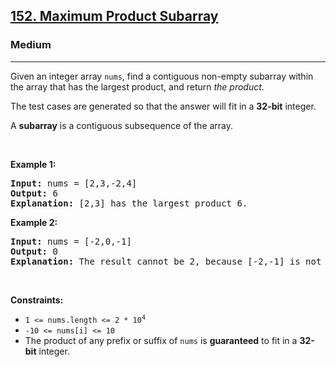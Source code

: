 <h2><a href="https://leetcode.com/problems/maximum-product-subarray/">152. Maximum Product Subarray</a></h2><h3>Medium</h3><hr><div style="user-select: auto;"><p style="user-select: auto;">Given an integer array <code style="user-select: auto;">nums</code>, find a contiguous non-empty subarray within the array that has the largest product, and return <em style="user-select: auto;">the product</em>.</p>

<p style="user-select: auto;">The test cases are generated so that the answer will fit in a <strong style="user-select: auto;">32-bit</strong> integer.</p>

<p style="user-select: auto;">A <strong style="user-select: auto;">subarray</strong> is a contiguous subsequence of the array.</p>

<p style="user-select: auto;">&nbsp;</p>
<p style="user-select: auto;"><strong style="user-select: auto;">Example 1:</strong></p>

<pre style="user-select: auto;"><strong style="user-select: auto;">Input:</strong> nums = [2,3,-2,4]
<strong style="user-select: auto;">Output:</strong> 6
<strong style="user-select: auto;">Explanation:</strong> [2,3] has the largest product 6.
</pre>

<p style="user-select: auto;"><strong style="user-select: auto;">Example 2:</strong></p>

<pre style="user-select: auto;"><strong style="user-select: auto;">Input:</strong> nums = [-2,0,-1]
<strong style="user-select: auto;">Output:</strong> 0
<strong style="user-select: auto;">Explanation:</strong> The result cannot be 2, because [-2,-1] is not a subarray.
</pre>

<p style="user-select: auto;">&nbsp;</p>
<p style="user-select: auto;"><strong style="user-select: auto;">Constraints:</strong></p>

<ul style="user-select: auto;">
	<li style="user-select: auto;"><code style="user-select: auto;">1 &lt;= nums.length &lt;= 2 * 10<sup style="user-select: auto;">4</sup></code></li>
	<li style="user-select: auto;"><code style="user-select: auto;">-10 &lt;= nums[i] &lt;= 10</code></li>
	<li style="user-select: auto;">The product of any prefix or suffix of <code style="user-select: auto;">nums</code> is <strong style="user-select: auto;">guaranteed</strong> to fit in a <strong style="user-select: auto;">32-bit</strong> integer.</li>
</ul>
</div>